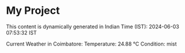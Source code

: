 # My Project

This content is dynamically generated in Indian Time (IST): 2024-06-03 07:53:32 IST


Current Weather in Coimbatore:
Temperature: 24.88 °C
Condition: mist
